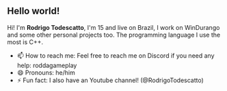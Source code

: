 ## Hello world!
Hi! I'm **Rodrigo Todescatto**, I'm 15 and live on Brazil, I work on WinDurango and some other personal projects too. The programming language I use the most is C++.
- 📫 How to reach me: Feel free to reach me on Discord if you need any help: roddagameplay
- 😄 Pronouns: he/him
- ⚡ Fun fact: I also have an Youtube channel! (@RodrigoTodescatto)
